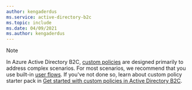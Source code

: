 ```yaml
---
author: kengaderdus
ms.service: active-directory-b2c
ms.topic: include
ms.date: 04/09/2021
ms.author: kengaderdus
---
```

> [!NOTE]
> In Azure Active Directory B2C, [custom policies](../articles/active-directory-b2c/user-flow-overview.md) are designed primarily to address complex scenarios. For most scenarios, we recommend that you use built-in [user flows](../articles/active-directory-b2c/user-flow-overview.md). If you've not done so, learn about custom policy starter pack in [Get started with custom policies in Active Directory B2C](../articles/active-directory-b2c/tutorial-create-user-flows.md).